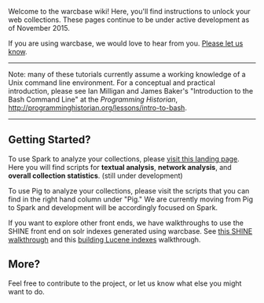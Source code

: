 Welcome to the warcbase wiki! Here, you'll find instructions to unlock your web collections. These pages continue to be under active development as of November 2015.

If you are using warcbase, we would love to hear from you. [Please let us know](mailto:i2millig@uwaterloo.ca).

***

Note: many of these tutorials currently assume a working knowledge of a Unix command line environment. For a conceptual and practical introduction, please see Ian Milligan and James Baker's "Introduction to the Bash Command Line" at the *Programming Historian*, <http://programminghistorian.org/lessons/intro-to-bash>.

***

<h2>Getting Started?</h2>

To use Spark to analyze your collections, please [visit this landing page](https://github.com/lintool/warcbase/wiki/Analyzing-Web-Archives-with-Spark). Here you will find scripts for **textual analysis**, **network analysis**, and **overall collection statistics**. (still under development)

To use Pig to analyze your collections, please visit the scripts that you can find in the right hand column under "Pig." We are currently moving from Pig to Spark and development will be accordingly focused on Spark.

If you want to explore other front ends, we have walkthroughs to use the SHINE front end on solr indexes generated using warcbase. See [this SHINE walkthrough](https://github.com/lintool/warcbase/wiki/Shine:-Installing-Shine-Frontend-on-OS-X) and this [building Lucene indexes](https://github.com/lintool/warcbase/wiki/Building-Lucene-Indexes-Using-Hadoop) walkthrough.

<h2>More?</h2>

Feel free to contribute to the project, or let us know what else you might want to do. 